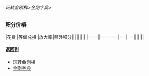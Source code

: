 
###### 玩转金刚梯>金刚字典>
### 积分价格

|花费  |等值兑换 |放大率|额外积分|||||||||
|-----|---------|---|---|||||||
#### 返回到
- [玩转金刚梯](https://github.com/a2zitpro/web/blob/master/LadderFree/A.md)
- [金刚字典](https://github.com/a2zitpro/web/blob/master/LadderFree/kkDictionary/KKDictionary.md)


